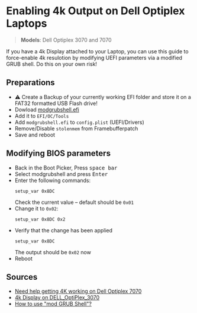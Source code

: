 # Enabling 4k Output on Dell Optiplex Laptops

> **Models**: Dell Optiplex 3070 and 7070

If you have a 4k Display attached to your Laptop, you can use this guide to force-enable 4k resulotion by modifying UEFI parameters via a modified GRUB shell. Do this on your own risk! 

## Preparations

- :warning: Create a Backup of your currently working EFI folder and store it on a FAT32 formatted USB Flash drive!
- Dowload [modgrubshell.efi](https://github.com/datasone/grub-mod-setup_var/releases) 
- Add it to `EFI/OC/Tools`
- Add `modgrubshell.efi` to `config.plist` (UEFI/Drivers)
- Remove/Disable `stolenmem` from Framebufferpatch 
- Save and reboot

## Modifying BIOS parameters

- Back in the Boot Picker, Press <kbd>space bar</kd>
- Select modgrubshell and press <kbd>Enter</kbd>
- Enter the following commands:	
	```shell
	setup_var 0x8DC 
	```
	Check the current value – default should be `0x01` 
- Change it to `0x02`:
	```shell
	setup_var 0x8DC 0x2
	```
- Verify that the change has been applied
	```shell
	setup_var 0x8DC 
	```
	The output should be `0x02` now 
- Reboot

## Sources
- [Need help getting 4K working on Dell Optiplex 7070](https://www.insanelymac.com/forum/topic/357939-need-help-getting-4k-working-on-dell-optiplex-7070-mff-i7-8700/?do=findComment&comment=2813699)
- [4k Display on DELL_OptiPlex_3070](https://github.com/Jeffersoncharlles/DELL_OptiPlex_3070#4k-display)
- [How to use "mod GRUB Shell"?](https://www.reddit.com/r/hackintosh/comments/lz03ov/how_to_use_mod_grub_shell)
